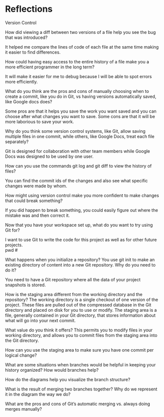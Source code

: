 Reflections
===========

Version Control

How did viewing a diff between two versions of a file help you see the bug that was introduced? 

It helped me compare the lines of code of each file at the same time making it easier to find differences. 

How could having easy access to the entire history of a file make you a more 
efficient programmer in the long term?

It will make it easier for me to debug because I will be able to spot errors more efficiently. 

What do you think are the pros and cons of manually choosing when to create a commit, like you do in Git, vs having versions automatically saved, like Google docs does?

Some pros are that it helps you save the work you want saved and you can choose after what changes you want to save. Some cons are that it will be more laborious to save your work. 

Why do you think some version control systems, like Git, allow saving multiple files in one commit, while others, like Google Docs, treat each file separately?

Git is designed for collaboration with other team members while Google Docs was designed to be used by one user. 

How can you use the commands git log and git diff to view the history of files?

You can find the commit ids of the changes and also see what specific changes were made by whom. 

How might using version control make you more confident to make changes that could break something?

If you did happen to break something, you could easily figure out where the mistake was and then correct it. 

Now that you have your workspace set up, what do you want to try using Git for?

I want to use Git to write the code for this project as well as for other future projects.  
pwd #

What happens when you initialize a repository? You use git init to make an existing directory of content into a new Git repository. Why do you need to do it?

You need to have a Git repository where all the data of your project snapshots is stored. 

How is the staging area different from the working directory and the repository? The working directory is a single checkout of one version of the project. These files are pulled out of the compressed database in the Git directory and placed on disk for you to use or modify. The staging area is a file, generally contained in your Git directory, that stores information about what will go into your next commit.

What value do you think it offers? This permits you to modify files in your working directory, and allows you to commit files from the staging area into the Git directory.  

How can you use the staging area to make sure you have one commit per logical
change?

What are some situations when branches would be helpful in keeping your history
organized? How would branches help?

How do the diagrams help you visualize the branch structure?

What is the result of merging two branches together? Why do we represent it in
the diagram the way we do?

What are the pros and cons of Git’s automatic merging vs. always doing merges
manually?


